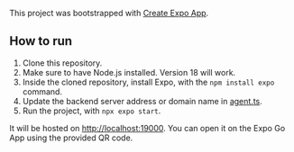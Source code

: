 This project was bootstrapped with [Create Expo App](https://docs.expo.dev/tutorial/create-your-first-app).

## How to run

1. Clone this repository.
2. Make sure to have Node.js installed. Version 18 will work.
3. Inside the cloned repository, install Expo, with the `npm install expo` command.
4. Update the backend server address or domain name in [agent.ts](api/agent.ts).
5. Run the project, with `npx expo start`.

It will be hosted on [http://localhost:19000](http://localhost:19000).
You can open it on the Expo Go App using the provided QR code.
